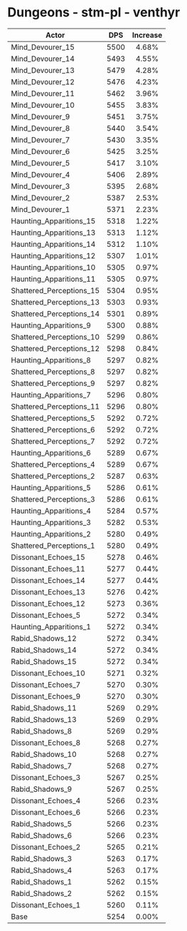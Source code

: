 # Dungeons - stm-pl - venthyr
| Actor | DPS | Increase |
|---|:---:|:---:|
|Mind_Devourer_15|5500|4.68%|
|Mind_Devourer_14|5493|4.55%|
|Mind_Devourer_13|5479|4.28%|
|Mind_Devourer_12|5476|4.23%|
|Mind_Devourer_11|5462|3.96%|
|Mind_Devourer_10|5455|3.83%|
|Mind_Devourer_9|5451|3.75%|
|Mind_Devourer_8|5440|3.54%|
|Mind_Devourer_7|5430|3.35%|
|Mind_Devourer_6|5425|3.25%|
|Mind_Devourer_5|5417|3.10%|
|Mind_Devourer_4|5406|2.89%|
|Mind_Devourer_3|5395|2.68%|
|Mind_Devourer_2|5387|2.53%|
|Mind_Devourer_1|5371|2.23%|
|Haunting_Apparitions_15|5318|1.22%|
|Haunting_Apparitions_13|5313|1.12%|
|Haunting_Apparitions_14|5312|1.10%|
|Haunting_Apparitions_12|5307|1.01%|
|Haunting_Apparitions_10|5305|0.97%|
|Haunting_Apparitions_11|5305|0.97%|
|Shattered_Perceptions_15|5304|0.95%|
|Shattered_Perceptions_13|5303|0.93%|
|Shattered_Perceptions_14|5301|0.89%|
|Haunting_Apparitions_9|5300|0.88%|
|Shattered_Perceptions_10|5299|0.86%|
|Shattered_Perceptions_12|5298|0.84%|
|Haunting_Apparitions_8|5297|0.82%|
|Shattered_Perceptions_8|5297|0.82%|
|Shattered_Perceptions_9|5297|0.82%|
|Haunting_Apparitions_7|5296|0.80%|
|Shattered_Perceptions_11|5296|0.80%|
|Shattered_Perceptions_5|5292|0.72%|
|Shattered_Perceptions_6|5292|0.72%|
|Shattered_Perceptions_7|5292|0.72%|
|Haunting_Apparitions_6|5289|0.67%|
|Shattered_Perceptions_4|5289|0.67%|
|Shattered_Perceptions_2|5287|0.63%|
|Haunting_Apparitions_5|5286|0.61%|
|Shattered_Perceptions_3|5286|0.61%|
|Haunting_Apparitions_4|5284|0.57%|
|Haunting_Apparitions_3|5282|0.53%|
|Haunting_Apparitions_2|5280|0.49%|
|Shattered_Perceptions_1|5280|0.49%|
|Dissonant_Echoes_15|5278|0.46%|
|Dissonant_Echoes_11|5277|0.44%|
|Dissonant_Echoes_14|5277|0.44%|
|Dissonant_Echoes_13|5276|0.42%|
|Dissonant_Echoes_12|5273|0.36%|
|Dissonant_Echoes_5|5272|0.34%|
|Haunting_Apparitions_1|5272|0.34%|
|Rabid_Shadows_12|5272|0.34%|
|Rabid_Shadows_14|5272|0.34%|
|Rabid_Shadows_15|5272|0.34%|
|Dissonant_Echoes_10|5271|0.32%|
|Dissonant_Echoes_7|5270|0.30%|
|Dissonant_Echoes_9|5270|0.30%|
|Rabid_Shadows_11|5269|0.29%|
|Rabid_Shadows_13|5269|0.29%|
|Rabid_Shadows_8|5269|0.29%|
|Dissonant_Echoes_8|5268|0.27%|
|Rabid_Shadows_10|5268|0.27%|
|Rabid_Shadows_7|5268|0.27%|
|Dissonant_Echoes_3|5267|0.25%|
|Rabid_Shadows_9|5267|0.25%|
|Dissonant_Echoes_4|5266|0.23%|
|Dissonant_Echoes_6|5266|0.23%|
|Rabid_Shadows_5|5266|0.23%|
|Rabid_Shadows_6|5266|0.23%|
|Dissonant_Echoes_2|5265|0.21%|
|Rabid_Shadows_3|5263|0.17%|
|Rabid_Shadows_4|5263|0.17%|
|Rabid_Shadows_1|5262|0.15%|
|Rabid_Shadows_2|5262|0.15%|
|Dissonant_Echoes_1|5260|0.11%|
|Base|5254|0.00%|
